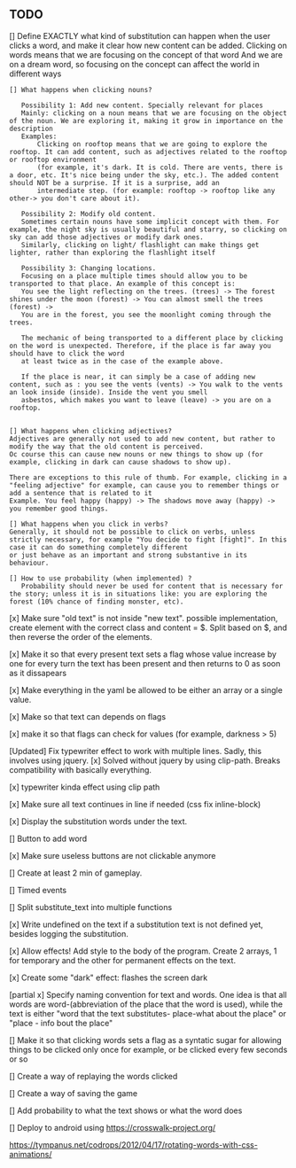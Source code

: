 TODO
---------

[] Define EXACTLY what kind of substitution can happen when the user clicks a word, and make it clear how new content can be added. 
    Clicking on words means that we are focusing on the concept of that word
    And we are on a dream word, so focusing on the concept can affect the world in different ways
    
    [] What happens when clicking nouns?
    
       Possibility 1: Add new content. Specially relevant for places
       Mainly: clicking on a noun means that we are focusing on the object of the noun. We are exploring it, making it grow in importance on the description
       Examples:
           Clicking on rooftop means that we are going to explore the rooftop. It can add content, such as adjectives related to the rooftop or rooftop environment
           (for example, it's dark. It is cold. There are vents, there is a door, etc. It's nice being under the sky, etc.). The added content should NOT be a surprise. If it is a surprise, add an 
           intermediate step. (for example: rooftop -> rooftop like any other-> you don't care about it).
       
       Possibility 2: Modify old content.
       Sometimes certain nouns have some implicit concept with them. For example, the night sky is usually beautiful and starry, so clicking on sky can add those adjectives or modify dark ones.
       Similarly, clicking on light/ flashlight can make things get lighter, rather than exploring the flashlight itself
       
       Possibility 3: Changing locations.
       Focusing on a place multiple times should allow you to be transported to that place. An example of this concept is:
       You see the light reflecting on the trees. (trees) -> The forest shines under the moon (forest) -> You can almost smell the trees (forest) -> 
       You are in the forest, you see the moonlight coming through the trees.
       
       The mechanic of being transported to a different place by clicking on the word is unexpected. Therefore, if the place is far away you should have to click the word
       at least twice as in the case of the example above.
       
       If the place is near, it can simply be a case of adding new content, such as : you see the vents (vents) -> You walk to the vents an look inside (inside). Inside the vent you smell
       asbestos, which makes you want to leave (leave) -> you are on a rooftop.
           

    [] What happens when clicking adjectives?
    Adjectives are generally not used to add new content, but rather to modify the way that the old content is perceived.
    Oc course this can cause new nouns or new things to show up (for example, clicking in dark can cause shadows to show up). 
    
    There are exceptions to this rule of thumb. For example, clicking in a "feeling adjective" for example, can cause you to remember things or add a sentence that is related to it
    Example. You feel happy (happy) -> The shadows move away (happy) -> you remember good things.
    
    [] What happens when you click in verbs?
    Generally, it should not be possible to click on verbs, unless strictly necessary, for example "You decide to fight [fight]". In this case it can do something completely different
    or just behave as an important and strong substantive in its behaviour.
    
    [] How to use probability (when implemented) ?
       Probability should never be used for content that is necessary for the story; unless it is in situations like: you are exploring the forest (10% chance of finding monster, etc).
        

[x] Make sure "old text" is not inside "new text". possible implementation, create element with the correct class and content = $. Split based on $, and then reverse the order of the elements.

[x] Make it so that every present text sets a flag whose value increase by one for every turn the text has been present and then returns to 0 as soon as it dissapears

[x] Make everything in the yaml be allowed to be either an array or a single value.

[x] Make so that text can depends on flags

[x] make it so that flags can check for values (for example, darkness > 5)

[Updated] Fix typewriter effect to work with multiple lines. Sadly, this involves using jquery.
    [x] Solved without jquery by using clip-path. Breaks compatibility with basically everything. 

[x] typewriter kinda effect using clip path

[x] Make sure all text continues in line if needed (css fix inline-block)

[x] Display the substitution words under the text.

[] Button to add word

[x] Make sure useless buttons are not clickable anymore

[] Create at least 2 min of gameplay.

[] Timed events

[] Split substitute_text into multiple functions

[x] Write undefined on the text if a substitution text is not defined yet, besides logging the substitution.

[x] Allow effects! Add style to the body of the program. Create 2 arrays, 1 for temporary and the other for permanent effects on the text.

[x] Create some "dark" effect: flashes the screen dark


[partial x] Specify naming convention for text and words. One idea is that all words are  word-(abbreviation of the place that the word is used), while the text is either "word that the text substitutes- place-what about the place" or "place - info bout the place"

[] Make it so that clicking words sets a flag as a syntatic sugar for allowing things to be clicked only once for example, or be clicked every few seconds or so

[] Create a way of replaying the words clicked

[] Create a way of saving the game

[] Add probability to what the text shows or what the word does

[] Deploy to android using https://crosswalk-project.org/ 

https://tympanus.net/codrops/2012/04/17/rotating-words-with-css-animations/